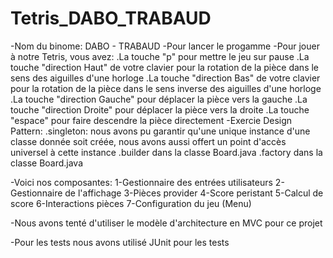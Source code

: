 # Tetris_DABO_TRABAUD

-Nom du binome: DABO - TRABAUD
-Pour lancer le progamme 
-Pour jouer à notre Tetris, vous avez:
  .La touche "p" pour mettre le jeu sur pause
  .La touche "direction Haut" de votre clavier pour la rotation de la pièce dans le sens des aiguilles d'une horloge
  .La touche "direction Bas" de votre clavier pour la rotation de la pièce dans le sens inverse des aiguilles d'une horloge
  .La touche "direction Gauche" pour déplacer la pièce vers la gauche
  .La touche "direction Droite" pour déplacer la pièce vers la droite
  .La touche "espace" pour faire descendre la pièce directement
-Exercie Design Pattern:
  .singleton: nous avons pu garantir qu'une unique instance d'une classe donnée soit créée, nous avons aussi offert un point d'accès      universel à cette instance
  .builder dans la classe Board.java
  .factory dans la classe Board.java 
  
-Voici nos composantes:
  1-Gestionnaire des entrées utilisateurs
  2-Gestionnaire de l'affichage
  3-Pièces provider
  4-Score peristant
  5-Calcul de score
  6-Interactions pièces
  7-Configuration du jeu (Menu)

-Nous avons tenté d'utiliser le modèle d'architecture en MVC pour ce projet

-Pour les tests nous avons utilisé JUnit pour les tests

